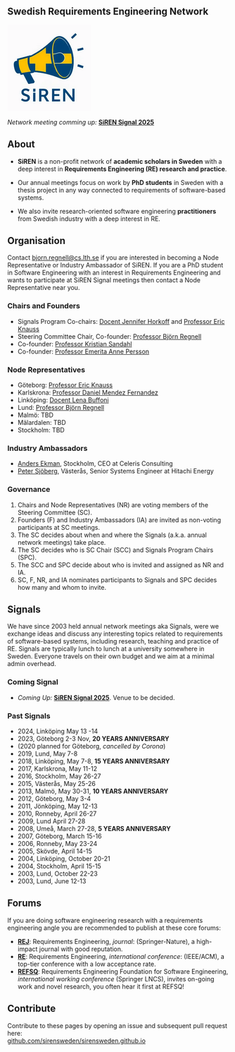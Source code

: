 
## Swedish Requirements Engineering Network

![](siren-logo.png "SiREN logo")

*Network meeting comming up:* [**SiREN Signal 2025**](2025/index.html)

## About

* **SiREN** is a non-profit network of **academic scholars in Sweden** with a deep interest in **Requirements Engineering (RE) research and practice**.

* Our annual meetings focus on work by **PhD students** in Sweden with a thesis project in any way connected to requirements of software-based systems.

* We also invite research-oriented software engineering **practitioners** from Swedish industry with a deep interest in RE.

## Organisation

Contact bjorn.regnell@cs.lth.se if you are interested in becoming a Node Representative or Industry Ambassador of SiREN. If you are a PhD student in Software Engineering with an interest in Requirements Engineering and wants to participate at SiREN Signal meetings then contact a Node Representative near you.


### Chairs and Founders

* Signals Program Co-chairs: [Docent Jennifer Horkoff](https://www.chalmers.se/en/persons/jenho/) and [Professor Eric Knauss](https://www.chalmers.se/en/persons/knauss/)
* Steering Committee Chair, Co-founder: [Professor Björn Regnell](https://cs.lth.se/bjorn-regnell/)
* Co-founder: [Professor Kristian Sandahl](https://liu.se/en/employee/krisa34)
* Co-founder: [Professor Emerita Anne Persson](https://www.kks.se/article/mot-vara-bedomare-ann-persson/)

### Node Representatives

* Göteborg: [Professor Eric Knauss](https://www.chalmers.se/en/persons/knauss/)
* Karlskrona: [Professor Daniel Mendez Fernandez](https://www.bth.se/staff/daniel-mendez-fernandez-dmz/)
* Linköping: [Docent Lena Buffoni](https://liu.se/medarbetare/olero90)
* Lund: [Professor Björn Regnell](https://cs.lth.se/bjorn-regnell/)
* Malmö: TBD
* Mälardalen: TBD
* Stockholm: TBD

### Industry Ambassadors

* [Anders Ekman](https://www.linkedin.com/in/anders-ekman-271563/), Stockholm, CEO at Celeris Consulting 
* [Peter Sjöberg](https://www.linkedin.com/in/petersjoebergvaesteras/), Västerås, Senior Systems Engineer at Hitachi Energy

### Governance

1. Chairs and Node Representatives (NR) are voting members of the Steering Committee (SC).
2. Founders (F) and Industry Ambassadors (IA) are invited as non-voting participants at SC meetings. 
3. The SC decides about when and where the Signals (a.k.a. annual network meetings) take place.
4. The SC decides who is SC Chair (SCC) and Signals Program Chairs (SPC).
5. The SCC and SPC decide about who is invited and assigned as NR and IA.
6. SC, F, NR, and IA nominates participants to Signals and SPC decides how many and whom to invite.

## Signals

We have since 2003 held annual network meetings aka Signals, were we exchange ideas and discuss any interesting topics related to requirements of software-based systems, including research, teaching and practice of RE. Signals are typically lunch to lunch at a university somewhere in Sweden. Everyone travels on their own budget and we aim at a minimal admin overhead. 

### Coming Signal

* *Coming Up:* [**SiREN Signal 2025**](2025/index.html). Venue to be decided.

### Past Signals

* 2024, Linköping May 13 -14
* 2023, Göteborg 2-3 Nov, **20 YEARS ANNIVERSARY**
* (2020 planned for Göteborg, *cancelled by Corona*)
* 2019, Lund, May 7-8
* 2018, Linköping, May 7-8, **15 YEARS ANNIVERSARY**
* 2017, Karlskrona, May 11-12
* 2016, Stockholm, May 26-27
* 2015, Västerås, May 25-26
* 2013, Malmö, May 30-31, **10 YEARS ANNIVERSARY**
* 2012, Göteborg, May 3-4
* 2011, Jönköping, May 12-13
* 2010, Ronneby, April 26-27
* 2009, Lund April 27-28
* 2008, Umeå, March 27-28, **5 YEARS ANNIVERSARY**
* 2007, Göteborg, March 15-16 
* 2006, Ronneby, May 23-24 
* 2005, Skövde, April 14-15 
* 2004, Linköping, October 20-21 
* 2004, Stockholm, April 15-15 
* 2003, Lund, October 22-23 
* 2003, Lund, June 12-13 

## Forums

If you are doing software engineering research with a requirements engineering angle you are recommended to publish at these core forums:

* [**REJ**](https://link.springer.com/journal/766): Requirements Engineering, *journal*: (Springer-Nature), a high-impact journal with good reputation.
* [**RE**](https://conf.researchr.org/series/RE): Requirements Engineering, *international conference*: (IEEE/ACM), a top-tier conference with a low acceptance rate.
* [**REFSQ**](https://refsq.org): Requirements Engineering Foundation for Software Engineering, *international working conference* (Springer LNCS), invites on-going work and novel research, you often hear it first at REFSQ!

## Contribute

Contribute to these pages by opening an issue and subsequent pull request here: <br>
[github.com/sirensweden/sirensweden.github.io](https://github.com/sirensweden/sirensweden.github.io)


